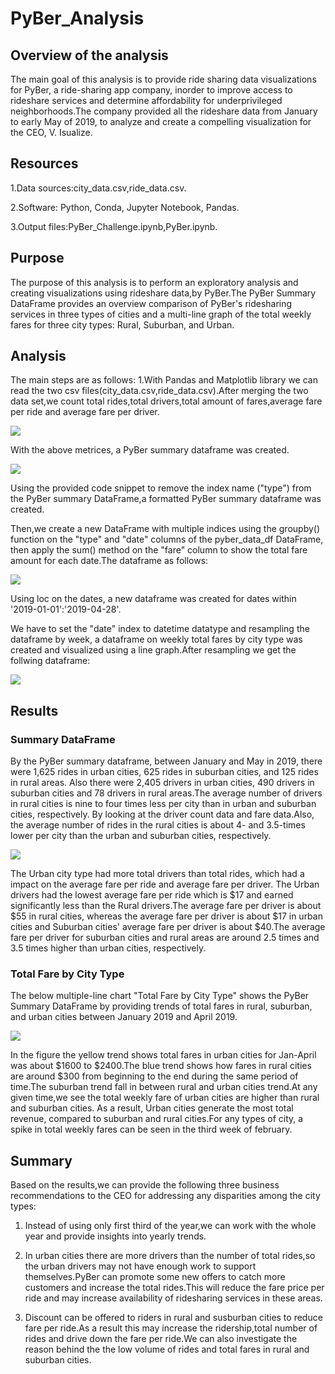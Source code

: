 # PyBer_Analysis
## Overview of the analysis
The main goal of this analysis is to provide ride sharing data visualizations for PyBer, a ride-sharing app company, inorder to improve access to rideshare services and determine affordability for underprivileged neighborhoods.The company provided all the rideshare data from January to early May of 2019, to analyze and create a compelling visualization for the CEO, V. Isualize.

## Resources
1.Data sources:city_data.csv,ride_data.csv.

2.Software: Python, Conda, Jupyter Notebook, Pandas.

3.Output files:PyBer_Challenge.ipynb,PyBer.ipynb.

## Purpose
The purpose of this analysis is to perform an exploratory analysis and creating visualizations using rideshare data,by PyBer.The PyBer Summary DataFrame provides an overview comparison of PyBer's ridesharing services in three types of cities and a multi-line graph of the total weekly fares for three city types: Rural, Suburban, and Urban.
## Analysis
The main steps are as follows:
1.With Pandas and Matplotlib library we can read the two csv files(city_data.csv,ride_data.csv).After merging the two data set,we count total rides,total drivers,total amount of fares,average fare per ride and average fare per driver.

![](https://github.com/akthersr/PyBer_Analysis/blob/main/total.png)

With the above metrices, a PyBer summary dataframe was created.

![](https://github.com/akthersr/PyBer_Analysis/blob/main/data%20summary.png)

Using the provided code snippet to remove the index name ("type") from the PyBer summary DataFrame,a formatted PyBer summary dataframe was created.

Then,we create a new DataFrame with multiple indices using the groupby() function on the "type" and "date" columns of the pyber_data_df DataFrame, then apply the sum() method on the "fare" column to show the total fare amount for each date.The dataframe as follows:

![](https://github.com/akthersr/PyBer_Analysis/blob/main/nan%20.png)

Using loc on the dates, a new dataframe was created for dates within '2019-01-01':'2019-04-28'.

We have to set the "date" index to datetime datatype and resampling the dataframe by week, a dataframe on weekly total fares by city type was created and visualized using a line graph.After resampling we get the follwing dataframe:

![](https://github.com/akthersr/PyBer_Analysis/blob/main/resampled.png)

## Results
### Summary DataFrame

By the PyBer summary dataframe, between January and May in 2019, there were 1,625 rides in urban cities, 625 rides in suburban cities, and 125 rides in rural areas. Also there were 2,405 drivers in urban cities, 490 drivers in suburban cities and 78 drivers in rural areas.The average number of drivers in rural cities is nine to four times less per city than in urban and suburban cities, respectively. By looking at the driver count data and fare data.Also, the average number of rides in the rural cities is about 4- and 3.5-times lower per city than the urban and suburban cities, respectively.

![](https://github.com/akthersr/PyBer_Analysis/blob/main/data%20summary.png)

The Urban city type had more total drivers than total rides, which had a impact on the average fare per ride and average fare per driver. The Urban drivers had the lowest average fare per ride which is $17 and earned significantly less than the Rural drivers.The average fare per driver is about $55 in rural cities, whereas the average fare per driver is about $17 in urban cities and Suburban cities' average fare per driver is about $40.The average fare per driver for suburban cities and rural areas are around 2.5 times and 3.5 times higher than urban cities, respectively.

### Total Fare by City Type
 
The below multiple-line chart "Total Fare by City Type" shows the PyBer Summary DataFrame by providing trends of total fares in rural, suburban, and urban cities between January 2019 and April 2019.

![](https://github.com/akthersr/PyBer_Analysis/blob/main/analysis/Pyber_fare_summary.png)

In the figure the yellow trend shows total fares in urban cities for Jan-April was about $1600 to $2400.The blue trend shows how fares in rural cities are around $300 from beginning to the end during the same period of time.The suburban trend fall in between rural and urban cities trend.At any given time,we see the total weekly fare of urban cities are higher than rural and suburban cities. As a result, Urban cities generate the most total revenue, compared to suburban and rural cities.For any types of city, a spike in total weekly fares can be seen in the third week of february.

## Summary 

Based on the results,we can provide the following three business recommendations to the CEO for addressing any disparities among the city types:
1. Instead of using only first third of the year,we can work with the whole year and provide insights into yearly trends.

2. In urban cities there are more drivers than the number of  total rides,so the urban drivers may not have enough work to support themselves.PyBer can promote some new offers to catch more customers and increase the total rides.This will reduce the fare price per ride and may increase availability of ridesharing services in these areas.

3. Discount can be offered to riders in rural and susburban cities to reduce fare per ride.As a result this may increase the ridership,total number of rides and drive down the fare per ride.We can also investigate the reason behind the the low volume of rides and total fares in rural and suburban cities.
  


